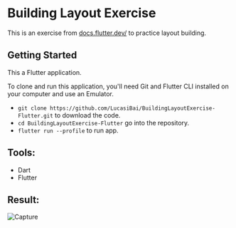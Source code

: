 # Building Layout Exercise

This is an exercise from [docs.flutter.dev/](https://docs.flutter.dev/development/ui/layout/tutorial) to practice layout building.

## Getting Started

This a Flutter application.

To clone and run this application, you'll need Git and Flutter CLI installed on your computer and
use an Emulator.

- `git clone https://github.com/LucasiBai/BuildingLayoutExercise-Flutter.git` to download the code.
- `cd BuildingLayoutExercise-Flutter` go into the repository.
- `flutter run --profile` to run app.


## Tools:

- Dart
- Flutter

## Result:
![Capture](https://user-images.githubusercontent.com/99888705/210085119-1055b96f-0bde-459e-b9f3-12f7061dc87b.JPG)
